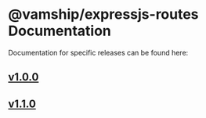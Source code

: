 # @vamship/expressjs-routes Documentation

Documentation for specific releases can be found here:

## [v1.0.0](./@vamship/expressjs-routes/1.0.0/index.html)
## [v1.1.0](./@vamship/expressjs-routes/1.1.0/index.html)
